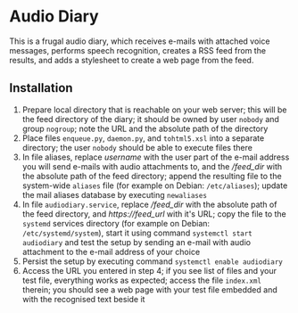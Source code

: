 # Audio Diary

This is a frugal audio diary, which receives e-mails with attached
voice messages, performs speech recognition, creates a RSS feed
from the results, and adds a stylesheet to create a web page
from the feed.

## Installation

1. Prepare local directory that is reachable on your web server; this will be the feed directory of the diary; it should be owned by user `nobody` and group `nogroup`; note the URL and the absolute path of the directory
2. Place files `enqueue.py`, `daemon.py`, and `tohtml5.xsl` into a separate directory; the user `nobody` should be able to execute files there
3. In file aliases, replace _username_ with the user part of the e-mail address you will send e-mails with audio attachments to, and the _/feed_dir_ with the absolute path of the feed directory; append the resulting file to the system-wide `aliases` file (for example on Debian: `/etc/aliases`); update the mail aliases database by executing `newaliases`
4. In file `audiodiary.service`, replace _/feed_dir_ with the absolute path of the feed directory, and _https://feed_url_ with it's URL; copy the file to the `systemd` services directory (for example on Debian: `/etc/systemd/system`), start it using command `systemctl start audiodiary` and test the setup by sending an e-mail with audio attachment to the e-mail address of your choice
5. Persist the setup by executing command `systemctl enable audiodiary`
6. Access the URL you entered in step 4; if you see list of files and your test file, everything works as expected; access the file `index.xml` therein; you should see a web page with your test file embedded and with the recognised text beside it